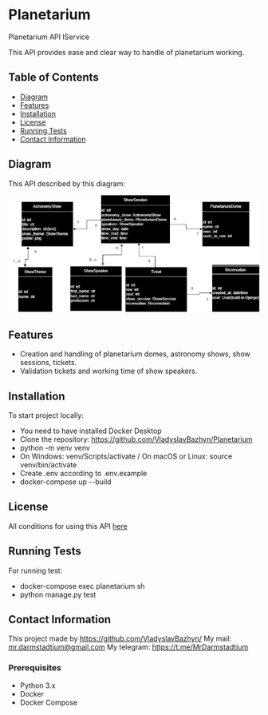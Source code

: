 # Planetarium
Planetarium API IService

This API provides ease and clear way to handle of planetarium working.

## Table of Contents
- [Diagram](#diagram)
- [Features](#features)
- [Installation](#installation)
- [License](#license)
- [Running Tests](#running-tests)
- [Contact Information](#contact-information)

## Diagram
This API described by this diagram:

![System Architecture](doc/planetarium_diagram.drawio.png)

## Features
- Creation and handling of planetarium domes, astronomy shows, show sessions, tickets.
- Validation tickets and working time of show speakers.

## Installation

To start project locally:
- You need to have installed Docker Desktop
- Clone the repository: https://github.com/VladyslavBazhyn/Planetarium
- python -m venv venv
- On Windows: venv/Scripts/activate / On macOS or Linux: source venv/bin/activate
- Create .env according to .env.example
- docker-compose up --build

## License

All conditions for using this API [here](https://github.com/VladyslavBazhyn/Planetarium/blob/main/LICENSE)

## Running Tests

For running test:
- docker-compose exec planetarium sh    
- python manage.py test

## Contact Information

This project made by https://github.com/VladyslavBazhyn/
My mail: mr.darmstadtium@gmail.com
My telegram: https://t.me/MrDarmstadtium

### Prerequisites
- Python 3.x
- Docker
- Docker Compose
